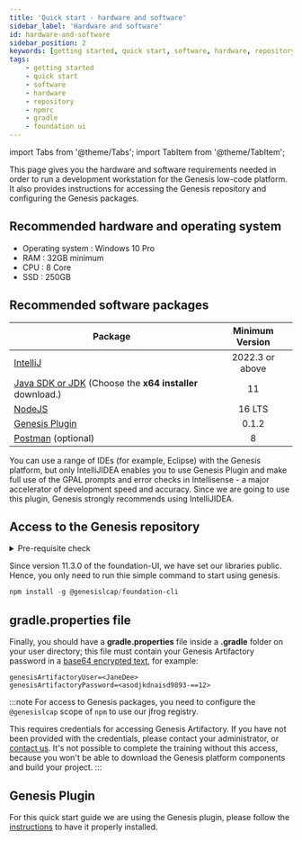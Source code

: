 ```yaml
---
title: 'Quick start - hardware and software'
sidebar_label: 'Hardware and software'
id: hardware-and-software
sidebar_position: 2
keywords: [getting started, quick start, software, hardware, repository, npmrc, gradle, foundation ui]
tags:
    - getting started
    - quick start
    - software
    - hardware
    - repository
    - npmrc
    - gradle
    - foundation ui
---
```


import Tabs from '@theme/Tabs';
import TabItem from '@theme/TabItem';

This page gives you the hardware and software requirements needed in order to run a development workstation for the Genesis low-code platform. It also provides instructions for accessing the Genesis repository and configuring the Genesis packages.

## Recommended hardware and operating system

* Operating system : Windows 10 Pro
* RAM : 32GB minimum
* CPU : 8 Core
* SSD : 250GB

## Recommended software packages

[//]: # (If you change this table, make sure you change all pages that contain minimum requirements)  

| Package	                                                                                                        |  Minimum Version   | 
|-----------------------------------------------------------------------------------------------------------------|:------------------:|
| [IntelliJ](https://www.jetbrains.com/idea/download/?fromIDE=#section=windows)	                                  | 2022.3 or above|
| [Java SDK or JDK](https://www.oracle.com/java/technologies/downloads/) (Choose the **x64 installer** download.) |         11         |
| [NodeJS](https://nodejs.org/download/release/latest-gallium/)                                                   |       16 LTS       |
| [Genesis Plugin](../../server/tooling/intellij-plugin/)                                                        |         0.1.2        |
| [Postman](https://www.postman.com/downloads/) (optional)	                                                       |         8          |


You can use a range of IDEs (for example, Eclipse) with the Genesis platform, but only IntelliJIDEA enables you to use Genesis Plugin and make full use of the GPAL prompts and error checks in Intellisense - a major accelerator of development speed and accuracy. Since we are going to use this plugin, Genesis strongly recommends using IntelliJIDEA.

## Access to the Genesis repository

<details>
  <summary>Pre-requisite check</summary>
    <li>JDK11 - <code>java --version </code> </li>
    <li>Node - <code>node --version </code> </li>
    <li>npm - <code>npm --version </code> </li>
    <br></br>
    <p>Check if these versions are compatible with the requirements.</p>
</details>

Since version 11.3.0 of the foundation-UI, we have set our libraries public. Hence, you only need to run thie simple command to start using genesis.

```powershell
npm install -g @genesislcap/foundation-cli
```

## gradle.properties file
Finally, you should have a **gradle.properties** file inside a **.gradle** folder on your user directory; this file must contain your Genesis Artifactory password in a [base64 encrypted text](https://www.base64encode.org/), for example:

```shell
genesisArtifactoryUser=<JaneDee>
genesisArtifactoryPassword=<asodjkdnaisd9893-==12>
```
:::note
For access to Genesis packages, you need to configure the `@genesislcap` scope of `npm` to use our jfrog registry.

This requires credentials for accessing Genesis Artifactory. If you have not been provided with the credentials, please contact your administrator, or [contact us](mailto:support@genesis.global?subject=Quick%20Start%20-%20Artifactory%20Login). It's not possible to complete the training without this access, because you won't be able to download the Genesis platform components and build your project.
:::

## Genesis Plugin
For this quick start guide we are using the Genesis plugin, please follow the [instructions](../../server/tooling/intellij-plugin/) to have it properly installed.